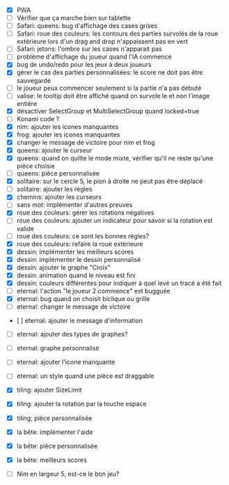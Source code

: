 - [x] PWA
- [ ] Vérifier que ça marche bien sur tablette
- [ ] Safari: queens: bug d'affichage des cases grises
- [ ] Safari: roue des couleurs: les contours des parties survolés de
       la roue extérieure lors d'un drag and drop n'appaissent pas en vert 
- [ ] Safari: jetons: l'ombre sur les cases n'apparait pas
- [ ] problème d'affichage du joueur quand l'IA commence
- [x] bug de undo/redo pour les jeux à deux joueurs
- [x] gérer le cas des parties personnalisées: le score ne doit pas être sauvegardé
- [ ] le joueur peux commencer seulement si la partie n'a pas débuté
- [ ] valise: le tooltip doit être affiché quand on survole le <a> et non l'image entière
- [x] désactiver SelectGroup et MultiSelectGroup quand locked=true
- [ ] Konami code ?
- [x] nim: ajouter les icones manquantes
- [x] frog: ajouter les icones manquantes
- [x] changer le message de victoire pour nim et frog
- [x] queens: ajouter le curseur
- [x] queens: quand on quitte le mode mixte, vérifier qu'il ne reste qu'une pièce choisie
- [ ] queens: pièce personnalisée
- [x] solitaire: sur le cercle 5, le pion à droite ne peut pas être déplacé 
- [ ] solitaire: ajouter les règles
- [x] chemins: ajouter les curseurs
- [ ] sans mot: implémenter d'autres preuves
- [x] roue des couleurs: gérer les rotations négatives
- [ ] roue des couleurs: ajouter un indicateur pour savoir si la rotation est valide
- [ ] roue des couleurs: ce sont les bonnes règles?
- [x] roue des couleurs: refaire la roue extérieure
- [x] dessin: implémenter les meilleurs scores
- [x] dessin: implémenter le dessin personnalisé
- [x] dessin: ajouter le graphe "Croix"
- [x] dessin: animation quand le niveau est fini
- [x] dessin: couleurs différentes pour indiquer à quel levé un tracé a été fait
- [ ] eternal: l'action "le joueur 2 commence" est bugguée
- [x] eternal: bug quand on choisit biclique ou grille
- [ ] eternal: changer le message de victoire
- [ ] eternal: ajouter le message d'information
- [ ] eternal: ajouter des types de graphes?
- [ ] eternal: graphe personnalisé
- [ ] eternal: ajouter l'icone manquante
- [ ] eternal: un style quand une pièce est draggable
- [x] tiling: ajouter SizeLimit
- [x] tiling: ajouter la rotation par la touche espace
- [x] tiling; pièce personnalisée
- [x] la bête: implémenter l'aide
- [x] la bête: pièce personnalisée
- [x] la bête: meilleurs scores

- [ ] Nim en largeur 5, est-ce le bon jeu?